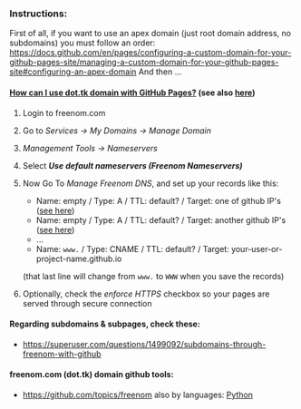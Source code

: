 ### Instructions:

First of all, if you want to use an apex domain (just root domain address, no subdomains) you must follow an order:
<https://docs.github.com/en/pages/configuring-a-custom-domain-for-your-github-pages-site/managing-a-custom-domain-for-your-github-pages-site#configuring-an-apex-domain>
And then ...

#### [How can I use dot.tk domain with GitHub Pages?](https://stackoverflow.com/questions/44081863/how-can-i-use-dot-tk-domain-with-github-pages/49963795#49963795) (see also [here](https://stackoverflow.com/questions/67652848/freenom-url-forwarding-to-github-hosted-repo-is-returning-a-502-bad-gateway-erro/67737607#67737607))

1. Login to freenom.com
2. Go to _Services -> My Domains -> Manage Domain_
3. _Management Tools -> Nameservers_
4. Select **_Use default nameservers (Freenom Nameservers)_**
5. Now Go To _Manage Freenom DNS_, and set up your records like this:

   - Name: empty / Type: A / TTL: default? / Target: one of github IP's ([see here]([url](https://docs.github.com/en/github/working-with-github-pages/managing-a-custom-domain-for-your-github-pages-site)))
   - Name: empty / Type: A / TTL: default? / Target: another github IP's ([see here]([url](https://docs.github.com/en/github/working-with-github-pages/managing-a-custom-domain-for-your-github-pages-site)))
   - ...
   - Name: `www.` / Type: CNAME / TTL: default? / Target: your-user-or-project-name.github.io  

   (that last line will change from `www.` to `WWW` when you save the records)
5. Optionally, check the _enforce HTTPS_ checkbox so your pages are served through secure connection


#### Regarding subdomains & subpages, check these:
- <https://superuser.com/questions/1499092/subdomains-through-freenom-with-github>


#### freenom.com (dot.tk) domain github tools:
- <https://github.com/topics/freenom> also by languages: [Python](https://github.com/topics/freenom?l=python)
